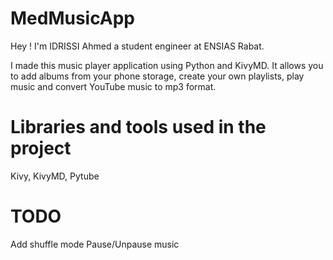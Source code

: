 # MedMusicApp
 Hey ! I'm IDRISSI Ahmed a student engineer at ENSIAS Rabat.

 I made this music player application using Python and KivyMD. It allows you to add albums from your phone storage, create your own playlists, play music and convert YouTube music to mp3 format.

# Libraries and tools used in the project
 Kivy, KivyMD, Pytube

# TODO
 Add shuffle mode
 Pause/Unpause music